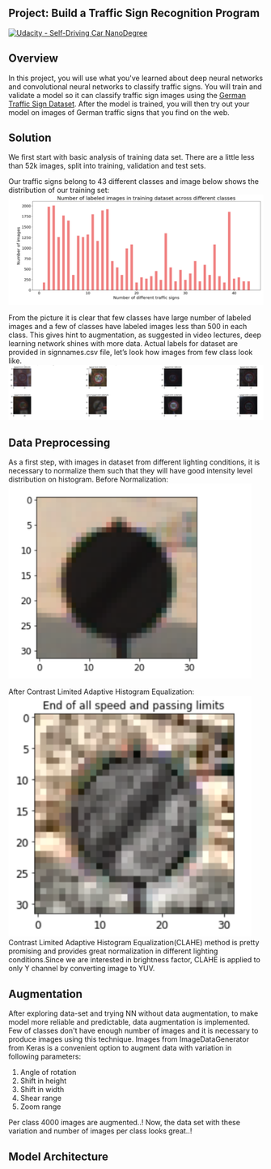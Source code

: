 ## Project: Build a Traffic Sign Recognition Program
[![Udacity - Self-Driving Car NanoDegree](https://s3.amazonaws.com/udacity-sdc/github/shield-carnd.svg)](http://www.udacity.com/drive)

Overview
---
In this project, you will use what you've learned about deep neural networks and convolutional neural networks to classify traffic signs. You will train and validate a model so it can classify traffic sign images using the [German Traffic Sign Dataset](http://benchmark.ini.rub.de/?section=gtsrb&subsection=dataset). After the model is trained, you will then try out your model on images of German traffic signs that you find on the web.

Solution
---
We first start with basic analysis of training data set. There are a little less than 52k images, split into training, validation and test sets.

Our traffic signs belong to 43 different classes and image below shows the distribution of our training set:
<img src="images/visualize_data.png" width="640" lt="visualize_data" />

From the picture it is clear that few classes have large number of labeled images and a few of classes have labeled images less than 500 in each class. This gives hint to augmentation, as suggested in video lectures, deep learning network shines with more data.
Actual labels for dataset are provided in signnames.csv file, let’s look how images from few class look like. 
<img src="images/sign.PNG" width="640" lt="sign" />

Data Preprocessing
---
As a first step, with images in dataset from different lighting conditions, it is necessary to normalize them such that they will have good intensity level distribution on histogram.
Before Normalization:<br /> 
<img src="images/before_normalization.PNG" width="480" lt="before_normalization" /> <br /> 

After Contrast Limited Adaptive Histogram Equalization:<br /> 
<img src="images/hist_equalized.PNG" width="480" lt="hist_equalized" /><br /> 
Contrast Limited Adaptive Histogram Equalization(CLAHE) method is pretty promising and provides great normalization in different lighting conditions.Since we are interested in brightness factor, CLAHE is applied to only Y channel by converting image to YUV.

Augmentation
---
After exploring data-set and trying NN without data augmentation, to make model more reliable and predictable, data augmentation is implemented. Few of classes don't have enough number of images and it is necessary to produce images using this technique. Images from ImageDataGenerator from Keras is a convenient option to augment data with variation in following parameters:
1. Angle of rotation
2. Shift in height
3. Shift in width
4. Shear range
5. Zoom range

Per class 4000 images are augmented..! Now, the data set with these variation and number of images per class looks great..!

Model Architecture
---
